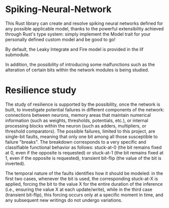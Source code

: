 # Spiking-Neural-Network
This Rust library can create and resolve spiking neural networks defined for any possible applicable model, thanks to the powerful extensibility achieved through Rust's type system: simply implement the Model trait for your personally defined custom model and be good to go!

By default, the Leaky Integrate and Fire model is provided in the lif submodule.

In addition, the possibility of introducing some malfunctions such as the alteration of certain bits within the network modules is being studied.

# Resilience study
The study of resilience is supported by the possibility, once the network is built, to investigate potential failures in different components of the network: connections between neurons, memory areas that maintain numerical information (such as weights, thresholds, potentials, etc.), or internal processing blocks within the neuron (such as adders, multipliers, or threshold comparators). The possible failures, limited to this project, are single-bit faults, meaning that only one bit among all those susceptible to failure "breaks". The breakdown corresponds to a very specific and classifiable functional behavior as follows: stuck-at-0 (the bit remains fixed at 0, even if the opposite is requested) or stuck-at-1 (the bit remains fixed at 1, even if the opposite is requested), transient bit-flip (the value of the bit is inverted). 

The temporal nature of the faults identifies how it should be modeled: in the first two cases, whenever the bit is used, the corresponding stuck-at-X is applied, forcing the bit to the value X for the entire duration of the inference (i.e., ensuring the value X at each update/write), while in the third case (transient bit-flip), this forcing occurs only at a specific moment in time, and any subsequent new writings do not undergo variations.





